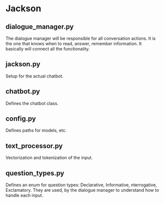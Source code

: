 # Jackson

## dialogue_manager.py

The dialogue manager will be responsible for all conversation actions. It is the one that knows when to read, answer, remember information. It basically will connect all the functionality.

## jackson.py

Setup for the actual chatbot.

## chatbot.py

Defines the chatbot class.

## config.py

Defines paths for models, etc.

## text_processor.py

Vectorization and tokenization of the input.

## question_types.py

Defines an enum for question types:
Declarative, Informative, nterrogative, Exclamatory.
They are used, by the dialogue manager to understand how to handle each input.
